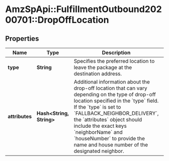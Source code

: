 # AmzSpApi::FulfillmentOutbound20200701::DropOffLocation

## Properties
Name | Type | Description | Notes
------------ | ------------- | ------------- | -------------
**type** | **String** | Specifies the preferred location to leave the package at the destination address. | 
**attributes** | **Hash&lt;String, String&gt;** | Additional information about the drop-off location that can vary depending on the type of drop-off location specified in the &#x60;type&#x60; field. If the &#x60;type&#x60; is set to &#x60;FALLBACK_NEIGHBOR_DELIVERY&#x60;, the &#x60;attributes&#x60; object should include the exact keys &#x60;neighborName&#x60; and &#x60;houseNumber&#x60; to provide the name and house number of the designated neighbor. | [optional] 

